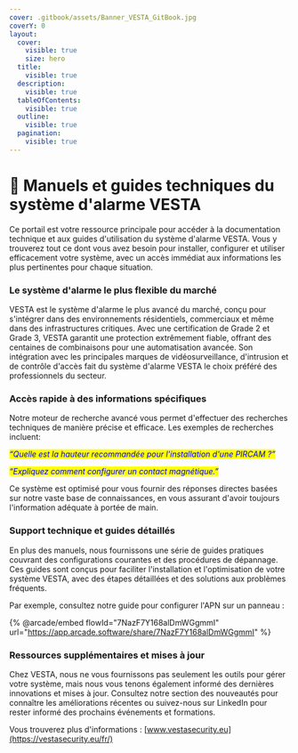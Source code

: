 ```yaml
---
cover: .gitbook/assets/Banner_VESTA_GitBook.jpg
coverY: 0
layout:
  cover:
    visible: true
    size: hero
  title:
    visible: true
  description:
    visible: true
  tableOfContents:
    visible: true
  outline:
    visible: true
  pagination:
    visible: true
---
```


# 📘 Manuels et guides techniques du système d'alarme VESTA

Ce portail est votre ressource principale pour accéder à la documentation technique et aux guides d'utilisation du système d'alarme VESTA. Vous y trouverez tout ce dont vous avez besoin pour installer, configurer et utiliser efficacement votre système, avec un accès immédiat aux informations les plus pertinentes pour chaque situation.

### Le système d'alarme le plus flexible du marché

VESTA est le système d'alarme le plus avancé du marché, conçu pour s'intégrer dans des environnements résidentiels, commerciaux et même dans des infrastructures critiques. Avec une certification de Grade 2 et Grade 3, VESTA garantit une protection extrêmement fiable, offrant des centaines de combinaisons pour une automatisation avancée. Son intégration avec les principales marques de vidéosurveillance, d'intrusion et de contrôle d'accès fait du système d'alarme VESTA le choix préféré des professionnels du secteur.

### Accès rapide à des informations spécifiques

Notre moteur de recherche avancé vous permet d'effectuer des recherches techniques de manière précise et efficace. Les exemples de recherches incluent:

_<mark style="color:blue;">“Quelle est la hauteur recommandée pour l'installation d'une PIRCAM ?”</mark>_

_<mark style="color:blue;">“Expliquez comment configurer un contact magnétique.”</mark>_&#x20;

Ce système est optimisé pour vous fournir des réponses directes basées sur notre vaste base de connaissances, en vous assurant d'avoir toujours l'information adéquate à portée de main.

### Support technique et guides détaillés

En plus des manuels, nous fournissons une série de guides pratiques couvrant des configurations courantes et des procédures de dépannage. Ces guides sont conçus pour faciliter l'installation et l'optimisation de votre système VESTA, avec des étapes détaillées et des solutions aux problèmes fréquents.&#x20;

Par exemple, consultez notre guide pour configurer l'APN sur un panneau :&#x20;

{% @arcade/embed flowId="7NazF7Y168alDmWGgmmI" url="https://app.arcade.software/share/7NazF7Y168alDmWGgmmI" %}

### Ressources supplémentaires et mises à jour

Chez VESTA, nous ne vous fournissons pas seulement les outils pour gérer votre système, mais nous vous tenons également informé des dernières innovations et mises à jour. Consultez notre section des nouveautés pour connaître les améliorations récentes ou suivez-nous sur LinkedIn pour rester informé des prochains événements et formations.&#x20;

Vous trouverez plus d'informations : [www.vestasecurity.eu](https://vestasecurity.eu/fr/)
